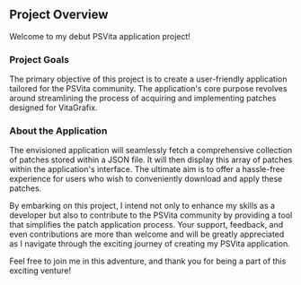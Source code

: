 ## Project Overview

Welcome to my debut PSVita application project!

### Project Goals

The primary objective of this project is to create a user-friendly application tailored for the PSVita community. The application's core purpose revolves around streamlining the process of acquiring and implementing patches designed for VitaGrafix.

### About the Application

The envisioned application will seamlessly fetch a comprehensive collection of patches stored within a JSON file. It will then display this array of patches within the application's interface. The ultimate aim is to offer a hassle-free experience for users who wish to conveniently download and apply these patches.

By embarking on this project, I intend not only to enhance my skills as a developer but also to contribute to the PSVita community by providing a tool that simplifies the patch application process. Your support, feedback, and even contributions are more than welcome and will be greatly appreciated as I navigate through the exciting journey of creating my PSVita application.

Feel free to join me in this adventure, and thank you for being a part of this exciting venture!
